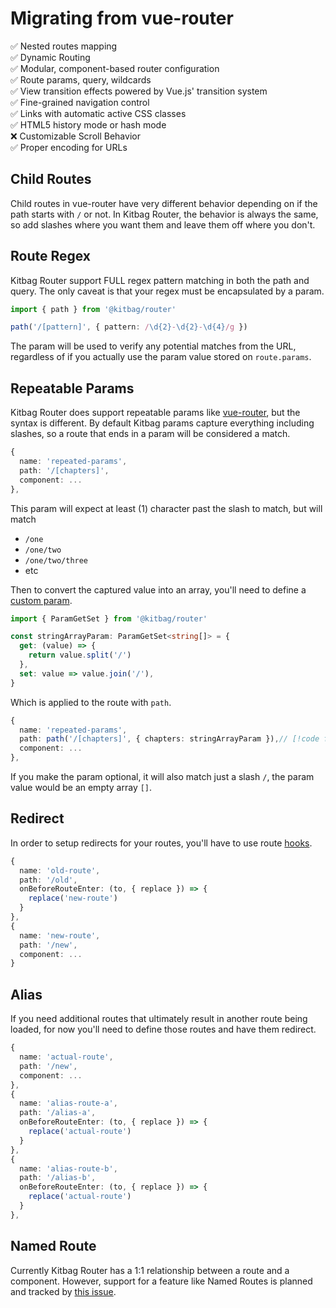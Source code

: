 # Migrating from vue-router

:white_check_mark: Nested routes mapping  
:white_check_mark: Dynamic Routing  
:white_check_mark: Modular, component-based router configuration  
:white_check_mark: Route params, query, wildcards  
:white_check_mark: View transition effects powered by Vue.js' transition system  
:white_check_mark: Fine-grained navigation control  
:white_check_mark: Links with automatic active CSS classes  
:white_check_mark: HTML5 history mode or hash mode  
:x: Customizable Scroll Behavior  
:white_check_mark: Proper encoding for URLs  

## Child Routes

Child routes in vue-router have very different behavior depending on if the path starts with `/` or not. In Kitbag Router, the behavior is always the same, so add slashes where you want them and leave them off where you don't.

## Route Regex

Kitbag Router support FULL regex pattern matching in both the path and query. The only caveat is that your regex must be encapsulated by a param.

```ts
import { path } from '@kitbag/router'

path('/[pattern]', { pattern: /\d{2}-\d{2}-\d{4}/g })
```

The param will be used to verify any potential matches from the URL, regardless of if you actually use the param value stored on `route.params`.

## Repeatable Params

Kitbag Router does support repeatable params like [vue-router](https://router.vuejs.org/guide/essentials/route-matching-syntax.html#Repeatable-params), but the syntax is different. By default Kitbag params capture everything including slashes, so a route that ends in a param will be considered a match.

```ts
{
  name: 'repeated-params',
  path: '/[chapters]',
  component: ...
},
```

This param will expect at least (1) character past the slash to match, but will match

- `/one`
- `/one/two`
- `/one/two/three`
- etc

Then to convert the captured value into an array, you'll need to define a [custom param](/core-concepts/route-params#custom-param).

```ts
import { ParamGetSet } from '@kitbag/router'

const stringArrayParam: ParamGetSet<string[]> = {
  get: (value) => {
    return value.split('/')
  },
  set: value => value.join('/'),
}
```

Which is applied to the route with `path`.

```ts
{
  name: 'repeated-params',
  path: path('/[chapters]', { chapters: stringArrayParam }),// [!code focus]
  component: ...
},
```

If you make the param optional, it will also match just a slash `/`, the param value would be an empty array `[]`.

## Redirect

In order to setup redirects for your routes, you'll have to use route [hooks](/advanced-concepts/hooks).

```ts
{
  name: 'old-route',
  path: '/old',
  onBeforeRouteEnter: (to, { replace }) => {
    replace('new-route')
  }
},
{
  name: 'new-route',
  path: '/new',
  component: ...
}
```

## Alias

If you need additional routes that ultimately result in another route being loaded, for now you'll need to define those routes and have them redirect.

```ts
{
  name: 'actual-route',
  path: '/new',
  component: ...
},
{
  name: 'alias-route-a',
  path: '/alias-a',
  onBeforeRouteEnter: (to, { replace }) => {
    replace('actual-route')
  }
},
{
  name: 'alias-route-b',
  path: '/alias-b',
  onBeforeRouteEnter: (to, { replace }) => {
    replace('actual-route')
  }
},
```

## Named Route

Currently Kitbag Router has a 1:1 relationship between a route and a component. However, support for a feature like Named Routes is planned and tracked by [this issue](https://github.com/kitbagjs/router/issues/174).
